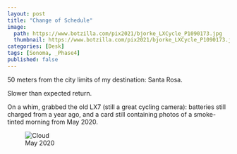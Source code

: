 ```yaml
---
layout: post
title: "Change of Schedule"
image:
  path: https://www.botzilla.com/pix2021/bjorke_LXCycle_P1090173.jpg
  thumbnail: https://www.botzilla.com/pix2021/bjorke_LXCycle_P1090173.jpg
categories: [Desk]
tags: [Sonoma, _Phase4]
published: false
---
```


50 meters from the city limits of my destination: Santa Rosa.

Slower than expected return.

<!--more-->

On a whim, grabbed the old LX7 (still a great cycling camera): batteries still charged from a year ago, and a card still containing photos of a smoke-tinted morning from May 2020.


<figure class="align-center">
<img alt="Cloud" src="https://www.botzilla.com/pix2021/bjorke_LXCycle_P1090147.jpg">
<figcaption>May 2020</figcaption>
</figure>
